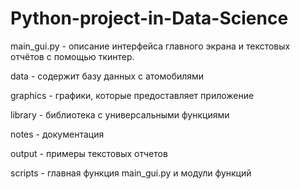 # Python-project-in-Data-Science
main_gui.py - описание интерфейса главного экрана и текстовых отчётов с помощью ткинтер.

data - содержит базу данных с атомобилями

graphics - графики, которые предоставляет приложение

library - библиотека с универсальными функциями

notes - документация 

output - примеры текстовых отчетов

scripts - главная функция main_gui.py и модули функций

